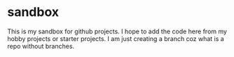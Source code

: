 # sandbox
This is my sandbox for github projects.
I hope to add the code here from my hobby projects or starter projects.
I am just creating a branch coz what is a repo without branches.
